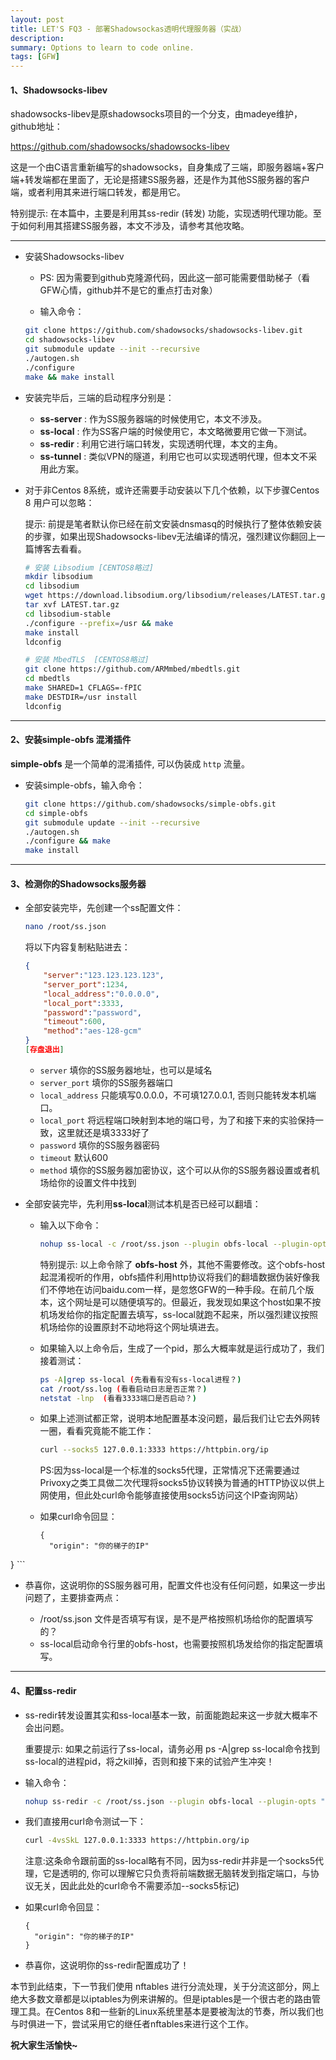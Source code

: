 ```yaml
---
layout: post
title: LET'S FQ3 - 部署Shadowsockas透明代理服务器（实战）
description: 
summary: Options to learn to code online.
tags: [GFW]
---
```


#### 1、Shadowsocks-libev

shadowsocks-libev是原shadowsocks项目的一个分支，由madeye维护，github地址：

https://github.com/shadowsocks/shadowsocks-libev

这是一个由C语言重新编写的shadowsocks，自身集成了三端，即服务器端+客户端+转发端都在里面了，无论是搭建SS服务器，还是作为其他SS服务器的客户端，或者利用其来进行端口转发，都是用它。

特别提示: 在本篇中，主要是利用其ss-redir (转发) 功能，实现透明代理功能。至于如何利用其搭建SS服务器，本文不涉及，请参考其他攻略。

----
- 安装Shadowsocks-libev

  - PS: 因为需要到github克隆源代码，因此这一部可能需要借助梯子（看GFW心情，github并不是它的重点打击对象）

  - 输入命令：

  ```bash
  git clone https://github.com/shadowsocks/shadowsocks-libev.git
  cd shadowsocks-libev
  git submodule update --init --recursive
  ./autogen.sh 
  ./configure 
  make && make install
  ```
  
- 安装完毕后，三端的启动程序分别是：

  - **ss-server** : 作为SS服务器端的时候使用它，本文不涉及。
  - **ss-local** : 作为SS客户端的时候使用它，本文略微要用它做一下测试。
  - **ss-redir** : 利用它进行端口转发，实现透明代理，本文的主角。
  - **ss-tunnel** : 类似VPN的隧道，利用它也可以实现透明代理，但本文不采用此方案。

- 对于非Centos 8系统，或许还需要手动安装以下几个依赖，以下步骤Centos 8 用户可以忽略：

  提示: 前提是笔者默认你已经在前文安装dnsmasq的时候执行了整体依赖安装的步骤，如果出现Shadowsocks-libev无法编译的情况，强烈建议你翻回上一篇博客去看看。
  
  ```bash
  # 安装 Libsodium [CENTOS8略过]
  mkdir libsodium
  cd libsodium
  wget https://download.libsodium.org/libsodium/releases/LATEST.tar.gz
  tar xvf LATEST.tar.gz
  cd libsodium-stable
  ./configure --prefix=/usr && make
  make install
  ldconfig
  
  # 安装 MbedTLS  [CENTOS8略过]
  git clone https://github.com/ARMmbed/mbedtls.git
  cd mbedtls
  make SHARED=1 CFLAGS=-fPIC
  make DESTDIR=/usr install
  ldconfig
  ```
----

#### 2、安装simple-obfs 混淆插件

**simple-obfs** 是一个简单的混淆插件, 可以伪装成 `http` 流量。

- 安装simple-obfs，输入命令：

  ````bash
  git clone https://github.com/shadowsocks/simple-obfs.git
  cd simple-obfs
  git submodule update --init --recursive
  ./autogen.sh
  ./configure && make
  make install
  ````

----

#### 3、检测你的Shadowsocks服务器

- 全部安装完毕，先创建一个ss配置文件：

  ```bash
  nano /root/ss.json
  ```

  将以下内容复制粘贴进去：

  ```json
  {
      "server":"123.123.123.123",
      "server_port":1234,
      "local_address":"0.0.0.0",
      "local_port":3333,
      "password":"password",
      "timeout":600,
      "method":"aes-128-gcm"
  }
  [存盘退出]
  ```

  - `server` 填你的SS服务器地址，也可以是域名
  - `server_port` 填你的SS服务器端口
  - `local_address` 只能填写0.0.0.0，不可填127.0.0.1, 否则只能转发本机端口。
  - `local_port` 将远程端口映射到本地的端口号，为了和接下来的实验保持一致，这里就还是填3333好了
  - `password` 填你的SS服务器密码
  - `timeout` 默认600
  - `method` 填你的SS服务器加密协议，这个可以从你的SS服务器设置或者机场给你的设置文件中找到

- 全部安装完毕，先利用**ss-local**测试本机是否已经可以翻墙：

  - 输入以下命令：

    ```bash
    nohup ss-local -c /root/ss.json --plugin obfs-local --plugin-opts "obfs=http;obfs-host=www.baidu.com" > /root/ss.log 2>&1 &
    ```

    特别提示: 以上命令除了 **obfs-host** 外，其他不需要修改。这个obfs-host起混淆视听的作用，obfs插件利用http协议将我们的翻墙数据伪装好像我们不停地在访问baidu.com一样，是忽悠GFW的一种手段。在前几个版本，这个网址是可以随便填写的。但最近，我发现如果这个host如果不按机场发给你的指定配置去填写，ss-local就跑不起来，所以强烈建议按照机场给你的设置原封不动地将这个网址填进去。

  - 如果输入以上命令后，生成了一个pid，那么大概率就是运行成功了，我们接着测试：
  
    ```bash
    ps -A|grep ss-local (先看看有没有ss-local进程？)
    cat /root/ss.log (看看启动日志是否正常？)
    netstat -lnp  (看看3333端口是否启动？)
    ```
  - 如果上述测试都正常，说明本地配置基本没问题，最后我们让它去外网转一圈，看看究竟能不能工作：
  
    ```bash
    curl --socks5 127.0.0.1:3333 https://httpbin.org/ip 
    ```

    PS:因为ss-local是一个标准的socks5代理，正常情况下还需要通过Privoxy之类工具做二次代理将socks5协议转换为普通的HTTP协议以供上网使用，但此处curl命令能够直接使用socks5访问这个IP查询网站）

  - 如果curl命令回显：
  
    ```
    {
      "origin": "你的梯子的IP"
}
    ```
  
  - 恭喜你，这说明你的SS服务器可用，配置文件也没有任何问题，如果这一步出问题了，主要排查两点：
  
    - /root/ss.json 文件是否填写有误，是不是严格按照机场给你的配置填写的？
    - ss-local启动命令行里的obfs-host，也需要按照机场发给你的指定配置填写。


----

#### 4、配置ss-redir

- ss-redir转发设置其实和ss-local基本一致，前面能跑起来这一步就大概率不会出问题。

  重要提示: 如果之前运行了ss-local，请务必用 ps -A|grep ss-local命令找到ss-local的进程pid，将之kill掉，否则和接下来的试验产生冲突！

- 输入命令：

  ```bash
  nohup ss-redir -c /root/ss.json --plugin obfs-local --plugin-opts "obfs=http;obfs-host=www.baidu.com" > /root/ss.log 2>&1 &
  ```

  [^提示]:上面这行命令只是将 **ss-local** 替换成 **ss-redir**而已，其他部分完全相同。

- 我们直接用curl命令测试一下：

  ```bash
  curl -4vsSkL 127.0.0.1:3333 https://httpbin.org/ip 
  ```

  注意:这条命令跟前面的ss-local略有不同，因为ss-redir并非是一个socks5代理，它是透明的,  你可以理解它只负责将前端数据无脑转发到指定端口，与协议无关，因此此处的curl命令不需要添加--socks5标记)

- 如果curl命令回显：

  ```
  {
    "origin": "你的梯子的IP"
  }
  ```

- 恭喜你，这说明你的ss-redir配置成功了！

本节到此结束，下一节我们使用 nftables 进行分流处理，关于分流这部分，网上绝大多数文章都是以iptables为例来讲解的。但是iptables是一个很古老的路由管理工具。在Centos 8和一些新的Linux系统里基本是要被淘汰的节奏，所以我们也与时俱进一下，尝试采用它的继任者nftables来进行这个工作。 

**祝大家生活愉快~**